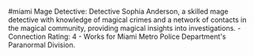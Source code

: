 #miami 
Mage Detective: Detective Sophia Anderson, a skilled mage detective with knowledge of magical crimes and a network of contacts in the magical community, providing magical insights into investigations. - Connection Rating: 4 - Works for Miami Metro Police Department's Paranormal Division.